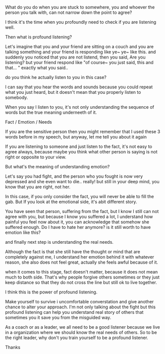 
What do you do when you are stuck to somewhere, you and whoever the person you talk with, can not narrow down the point to agree?

I think it's the time when you profoundly need to check if you are listening well.

Then what is profound listening? 

Let's imagine that you and your friend are sitting on a couch and you are talking something and your friend is responding like ye~ ye~ like this.
and suddenly you noticed that you are not listend, then you said, Are you listening? but your friend respond like "of course~ you just said, this and that... " exactly what you said..

do you think he actually listen to you in this case? 

I can say that you hear the words and sounds because you could repeat what you just heard, but it doesn't mean that you properly listen to somebody.

When you say I listen to you, it's not only understanding the sequence of words but the true meaning underneeth of it.

Fact / Emotion / Needs

If you are the sensitive person then you might remember that I used these 3 words before in my speech, but anyway, let me tell you about it again

If you are listening to someone and just listen to the fact, it's not easy to agree always, because maybe you think what other person is saying is not right or opposite to your view.

But what's the meaning of understanding emotion? 

Let's say you had fight, and the person who you fought is now very depressed and she even want to die.. really! but still in your deep mind, you know that you are right, not her.

In this case, if you only consider the fact, you will never be able to fill the gab. But If you look at the emotional side, it's abit different story.

You have seen that person, suffering from the fact, but I know I still can not agree with you, but because I know you suffered a lot, I understand how painful you feel now about it, you can acknowledge that somehow she suffered enough. Do I have to hate her anymore? is it still worth to have emotion like this? 

and finally next step is understanding the real needs.

Although the fact is that she still have the thought or mind that are completely against me, I understand her emotion behind it with whatever reason, she also does not feel great, actually she feels awful because of it. 

when it comes to this stage, fact doesn't matter, because it does not mean much to both side. That's why people forgive others sometimes or they just keep distance so that they do not cross the line but still ok to live together.

I think this is the power of profound listening.

Make yourself to survive i uncomfortable converstation and give another chance to alter your approach. I'm not only talking about the fight but this profound listening can help you understand real story of others that sometimes you it save you from the misguided way.


As a coach or as a leader, we all need to be a good listener because we live in a organization where we should know the real needs of others. So to be the right leader, why don't you train yourself to be a profound listener.

Thanks
